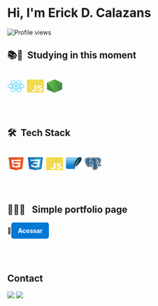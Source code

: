 <h1 align="left">Hi, I'm Erick D. Calazans</h1>
<p align="left"> <img src="https://komarev.com/ghpvc/?username=ecalazans&color=yellow" alt="Profile views" /></p>

## 📚📖 &nbsp;Studying in this moment
<div style="display: inline_block"><br>
  <img align="center" alt="Ecalazans-React" height="30" width="40" src="https://raw.githubusercontent.com/devicons/devicon/master/icons/react/react-original.svg">
  <img align="center" alt="Ecalazans-Js" height="30" width="40" src="https://raw.githubusercontent.com/devicons/devicon/master/icons/javascript/javascript-plain.svg">
  <img align="center" alt="Ecalazans-Nodejs" height="30" width="40" src="https://raw.githubusercontent.com/devicons/devicon/master/icons/nodejs/nodejs-original.svg">
</div>
  
<br><br>

## 🛠 &nbsp;Tech Stack
<div style="display: inline_block"><br>
  <img align="center" alt="Ecalazans-HTML" height="30" width="40" src="https://raw.githubusercontent.com/devicons/devicon/master/icons/html5/html5-original.svg">
  <img align="center" alt="Ecalazans-CSS" height="30" width="40" src="https://raw.githubusercontent.com/devicons/devicon/master/icons/css3/css3-original.svg">
  <img align="center" alt="Ecalazans-Js" height="30" width="40" src="https://raw.githubusercontent.com/devicons/devicon/master/icons/javascript/javascript-plain.svg">
  <img align="center" alt="Ecalazans-Js" height="30" width="40" src="https://raw.githubusercontent.com/devicons/devicon/master/icons/sqlite/sqlite-original.svg">
  <img align="center" alt="Ecalazans-Js" height="30" width="40" src="https://raw.githubusercontent.com/devicons/devicon/master/icons/postgresql/postgresql-original.svg">
</div>

<br><br>

## 👨🏽‍💻 &nbsp; Simple portfolio page
<p>
  📍<a href="https://inprofile.netlify.app/" target="_blank" style="text-decoration: none; background-color: #0078D4; color: white; padding: 10px 15px; border-radius: 5px; display: inline-block; font-weight: bold;">Acessar</a>
</p>

<br></br>
<!--
## ⚙️ &nbsp;GitHub Analytics
<p align="left">
  <img width="531em" src="https://github-readme-stats.vercel.app/api?username=ecalazans&show_icons=true&theme=github_dark" alt="erick d. calazans stats"/>
  <img width="404em" src="https://github-readme-stats.vercel.app/api/top-langs/?username=ecalazans&layout=compact&theme=github_dark" alt="erick d. calazans most languages"/>
</p>


<br><br>
-->

## Contact

<div>
  <a href = "mailto:erickdcalazans@gmail.com"><img src="https://img.shields.io/badge/-Gmail-%23333?style=for-the-badge&logo=gmail&logoColor=white" target="_blank"></a>
  <a href="https://instagram.com/erick.calazans" target="_blank"><img src="https://img.shields.io/badge/-Instagram-%23E4405F?style=for-the-badge&logo=instagram&logoColor=white" target="_blank"></a>
</div>
